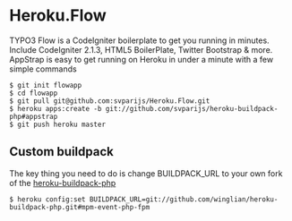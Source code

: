 Heroku.Flow
===========

TYPO3 Flow is a CodeIgniter boilerplate to get you running in minutes. Include CodeIgniter 2.1.3, HTML5 BoilerPlate, Twitter Bootstrap & more. AppStrap is easy to get running on Heroku in under a minute with a few simple commands

	$ git init flowapp
	$ cd flowapp
	$ git pull git@github.com:svparijs/Heroku.Flow.git
	$ heroku apps:create -b git://github.com/svparijs/heroku-buildpack-php#appstrap
	$ git push heroku master

Custom buildpack
----------------

The key thing you need to do is change BUILDPACK_URL to your own fork of the [heroku-buildpack-php](https://github.com/heroku/heroku-buildpack-php)

	$ heroku config:set BUILDPACK_URL=git://github.com/winglian/heroku-buildpack-php.git#mpm-event-php-fpm
